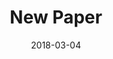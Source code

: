 ---
title: New Paper
date: 2018-03-04
blurb: >
	My first paper on multilingual speakers was accepted to *Second Language Research*! In this paper, Anna Stutter Garcia, Claudia Felser and me look at how Spanish and English speakers of German speakers read possessive pronouns [[preprint]](https://osf.io/v72gu/)
---